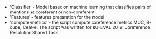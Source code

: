 * 'Classifier' -  Model based on machine learning that classifies pairs of mentions as coreferent or non-coreferent
* 'Features' - features preparation for the model
* 'compute-metrics' - the script compute coreference metrics MUC, B-cube, Ceaf-e. The script was written for RU-EVAL 2019: Coreference Resolution Shared Task
 